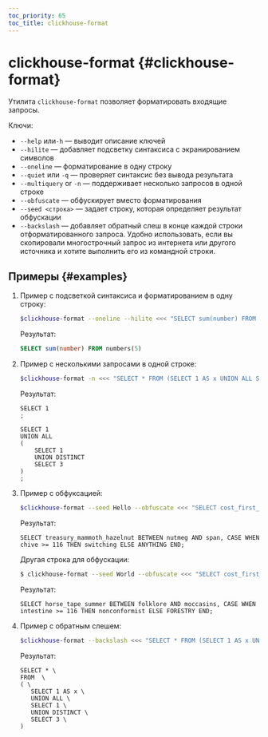 ```yaml
---
toc_priority: 65
toc_title: clickhouse-format
---
```


# clickhouse-format {#clickhouse-format}

Утилита `clickhouse-format` позволяет форматировать входящие запросы.

Ключи:

- `--help` или`-h` — выводит описание ключей
- `--hilite` — добавляет подсветку синтаксиса с экранированием символов
- `--oneline` — форматирование в одну строку
- `--quiet` или `-q` — проверяет синтаксис без вывода результата
- `--multiquery` or `-n` — поддерживает несколько запросов в одной строке
- `--obfuscate` — обфускирует вместо форматирования
- `--seed <строка>` — задает строку, которая определяет результат обфускации
- `--backslash` — добавляет обратный слеш в конце каждой строки отформатированного запроса. Удобно использовать, если вы скопировали многострочный запрос из интернета или другого источника и хотите выполнить его из командной строки.

## Примеры {#examples} 

1. Пример с подсветкой синтаксиса и форматированием в одну строку:

    ```bash
    $clickhouse-format --oneline --hilite <<< "SELECT sum(number) FROM numbers(5);"
    ```

    Результат:

    ```sql
    SELECT sum(number) FROM numbers(5)
    ```

2. Пример с несколькими запросами в одной строке: 

    ```bash
    $clickhouse-format -n <<< "SELECT * FROM (SELECT 1 AS x UNION ALL SELECT 1 UNION DISTINCT SELECT 3);"
    ```
    
    Результат:

    ```text
    SELECT 1
    ;

    SELECT 1
    UNION ALL
    (
        SELECT 1
        UNION DISTINCT
        SELECT 3
    )
    ;
    ```
3. Пример с обфуксацией:

    ```bash
    $clickhouse-format --seed Hello --obfuscate <<< "SELECT cost_first_screen BETWEEN a AND b, CASE WHEN x >= 123 THEN y ELSE NULL END;"
    ```
    Результат:

    ```text
    SELECT treasury_mammoth_hazelnut BETWEEN nutmeg AND span, CASE WHEN chive >= 116 THEN switching ELSE ANYTHING END;
    ```
   
    Другая строка для обфускации:

    ```bash
    $ clickhouse-format --seed World --obfuscate <<< "SELECT cost_first_screen BETWEEN a AND b, CASE WHEN x >= 123 THEN y ELSE NULL END;"
    ```
    
    Результат:

    ```text
    SELECT horse_tape_summer BETWEEN folklore AND moccasins, CASE WHEN intestine >= 116 THEN nonconformist ELSE FORESTRY END;
    ```

4. Пример с обратным слешем:

    ```bash
    $clickhouse-format --backslash <<< "SELECT * FROM (SELECT 1 AS x UNION ALL SELECT 1 UNION DISTINCT SELECT 3);"
    ```

    Результат:

    ```text
    SELECT * \
    FROM  \
    ( \
       SELECT 1 AS x \
       UNION ALL \
       SELECT 1 \
       UNION DISTINCT \
       SELECT 3 \
    )
    ``` 